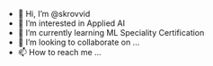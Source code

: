 - 👋 Hi, I’m @skrovvid
- 👀 I’m interested in Applied AI
- 🌱 I’m currently learning ML Speciality Certification
- 💞️ I’m looking to collaborate on ...
- 📫 How to reach me ...

<!---
skrovvid/skrovvid is a ✨ special ✨ repository because its `README.md` (this file) appears on your GitHub profile.
You can click the Preview link to take a look at your changes.
--->
